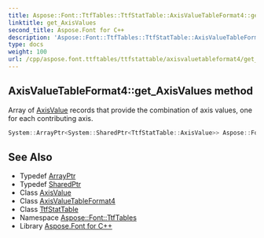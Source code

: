 ```yaml
---
title: Aspose::Font::TtfTables::TtfStatTable::AxisValueTableFormat4::get_AxisValues method
linktitle: get_AxisValues
second_title: Aspose.Font for C++
description: 'Aspose::Font::TtfTables::TtfStatTable::AxisValueTableFormat4::get_AxisValues method. Array of AxisValue records that provide the combination of axis values, one for each contributing axis in C++.'
type: docs
weight: 100
url: /cpp/aspose.font.ttftables/ttfstattable/axisvaluetableformat4/get_axisvalues/
---
```

## AxisValueTableFormat4::get_AxisValues method


Array of [AxisValue](../../axisvalue/) records that provide the combination of axis values, one for each contributing axis.

```cpp
System::ArrayPtr<System::SharedPtr<TtfStatTable::AxisValue>> Aspose::Font::TtfTables::TtfStatTable::AxisValueTableFormat4::get_AxisValues()
```

## See Also

* Typedef [ArrayPtr](../../../../system/arrayptr/)
* Typedef [SharedPtr](../../../../system/sharedptr/)
* Class [AxisValue](../../axisvalue/)
* Class [AxisValueTableFormat4](../)
* Class [TtfStatTable](../../)
* Namespace [Aspose::Font::TtfTables](../../../)
* Library [Aspose.Font for C++](../../../../)
